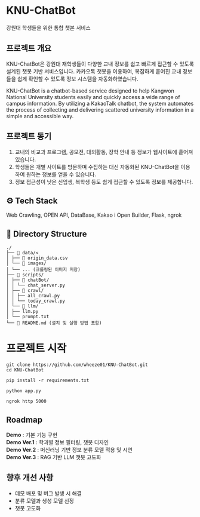 # KNU-ChatBot
강원대 학생들을 위한 통합 챗본 서비스

## 프로젝트 개요
KNU-ChatBot은 강원대 재학생들이 다양한 교내 정보를 쉽고 빠르게 접근할 수 있도록 설계된 챗봇 기반 서비스입니다. 카카오톡 챗봇을 이용하여, 복잡하게 흩어진 교내 정보들을 쉽게 확인할 수 있도록 정보 시스템을 자동화하였습니다.<br>

KNU-ChatBot is a chatbot-based service designed to help Kangwon National University students easily and quickly access a wide range of campus information.
By utilizing a KakaoTalk chatbot, the system automates the process of collecting and delivering scattered university information in a simple and accessible way.

## 프로젝트 동기
1. 교내의 비교과 프로그램, 공모전, 대외활동, 장학 안내 등 정보가 웹사이트에 흩어져 있습니다.<br>
2. 학생들은 개별 사이트를 방문하며 수집하는 대신 자동화된 KNU-ChatBot을 이용하여 원하는 정보를 얻을 수 있습니다.<br>
3. 정보 접근성이 낮은 신입생, 복학생 등도 쉽게 접근할 수 있도록 정보를 제공합니다.<br>

## ⚙️ Tech Stack
Web Crawling, OPEN API, DataBase, Kakao i Open Builder, Flask, ngrok

## 📁 Directory Structure
```
./
├── 📁 data/<
│ ├── 📄 origin_data.csv
│ └── 📁 images/
│ └── ... (크롤링된 이미지 저장)
├── 📁 scripts/
│ ├── 📁 chatBot/
│ │ └── chat_server.py
│ ├── 📁 crawl/
│ │ ├── all_crawl.py
│ │ └── today_crawl.py
│ └── 📁 llm/
│ ├── llm.py
│ └── prompt.txt
└── 📄 README.md (설치 및 실행 방법 포함)
```

# 프로젝트 시작

```
git clone https://github.com/wheeze01/KNU-ChatBot.git
cd KNU-ChatBot
```
```
pip install -r requirements.txt
```
```
python app.py
```
```
ngrok http 5000
```

## Roadmap
<strong>Demo</strong> : 기본 기능 구현<br>
<strong>Demo Ver.1</strong> : 학과별 정보 필터링, 챗봇 디자인<br>
<strong>Demo Ver.2</strong> : 머신러닝 기반 정보 분류 모델 적용 및 시연<br>
<strong>Demo Ver.3</strong> : RAG 기반 LLM 챗봇 고도화<br>

## 향후 개선 사항
- 데모 배포 및 버그 발생 시 해결<br>
- 분류 모델과 생성 모델 선정<br>
- 챗봇 고도화